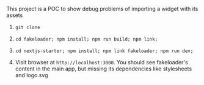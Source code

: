 This project is a POC to show debug problems of importing a widget with its assets

1. `git clone`

2. `cd fakeloader; npm install; npm run build; npm link;`

3. `cd nextjs-starter; npm install; npm link fakeloader; npm run dev;`

4. Visit browser at `http://localhost:3000`. You should see fakeloader's content in the main app, but missing its dependencies like stylesheets and logo.svg
